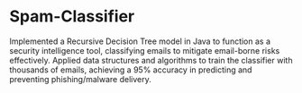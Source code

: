 # Spam-Classifier
Implemented a Recursive Decision Tree model in Java to function as a security intelligence tool, classifying emails to mitigate email-borne risks effectively. Applied data structures and algorithms to train the classifier with thousands of emails, achieving a 95% accuracy in predicting and preventing phishing/malware delivery.
